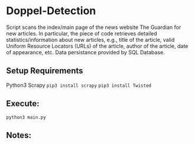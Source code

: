 
# Doppel-Detection
Script scans the index/main page of the news website The Guardian for new articles. In particular, the piece of code retrieves detailed statistics/information about new articles, e.g., title of the article, valid Uniform Resource Locators (URLs) of the article, author of the article, date of appearance, etc.  Data persistance provided by SQL Database.


## Setup Requirements
Python3
Scrapy
```pip3 install scrapy```
```pip3 install Twisted```

## Execute: 

```python3 main.py```

## Notes: 